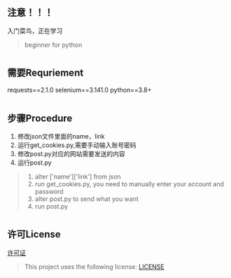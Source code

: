 ## 注意！！！
入门菜鸟，正在学习
> beginner for python

#

## 需要Requriement
requests==2.1.0
selenium==3.141.0
python==3.8+
#

## 步骤Procedure
1. 修改json文件里面的name，link
2. 运行get_cookies.py,需要手动输入账号密码
3. 修改post.py对应的网站需要发送的内容
4. 运行post.py
> 1. alter ['name']['link'] from json
> 2. run get_cookies.py, you need to manually enter your account and password
> 3. alter post.py to send what you want
> 4. run post.py

#

## 许可License
[许可证](LICENSE)
> This project uses the following license: [LICENSE](LICENSE)
